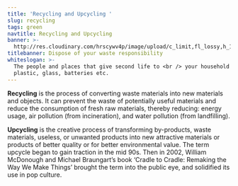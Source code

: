 ```yaml
---
title: 'Recycling and Upcycling '
slug: recycling
tags: green
navtitle: Recycling and Upcycling
banner: >-
  http://res.cloudinary.com/hrscywv4p/image/upload/c_limit,fl_lossy,h_1500,w_2000,f_auto,q_auto/v1/1378019/kilarov-zaneit-634702-unsplash_zfrfwx.jpg
titlebanner: Dispose of your waste responsibility
whiteslogan: >-
  The people and places that give second life to <br /> your household paper,
  plastic, glass, batteries etc.
---
```

**Recycling** is the process of converting waste materials into new materials and objects. It can prevent the waste of potentially useful materials and reduce the consumption of fresh raw materials, thereby reducing: energy usage, air pollution (from incineration), and water pollution (from landfilling).

**Upcycling** is the creative process of transforming by-products, waste materials, useless, or unwanted products into new attractive materials or products of better quality or for better environmental value. The term upcycle began to gain traction in the mid 90s. Then in 2002, William McDonough and Michael Braungart’s book ‘Cradle to Cradle: Remaking the Way We Make Things’ brought the term into the public eye, and solidified its use in pop culture.
